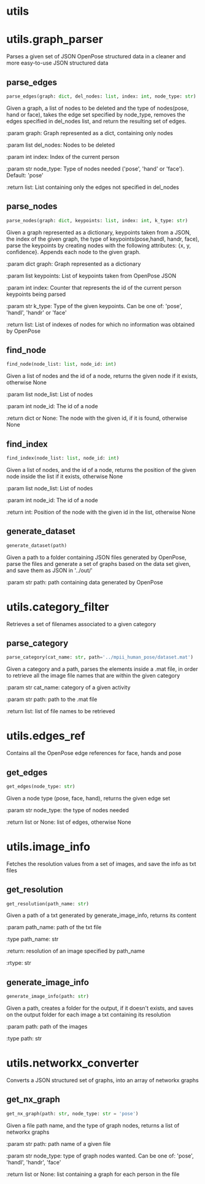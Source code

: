 # utils

# utils.graph_parser

Parses a given set of JSON OpenPose structured data in a cleaner and more easy-to-use JSON structured data


## parse_edges

```python
parse_edges(graph: dict, del_nodes: list, index: int, node_type: str)
```

Given a graph, a list of nodes to be deleted and the type of nodes(pose, hand or face), takes the edge set specified by node_type, removes the edges specified in del_nodes list, and return the resulting set of edges.

:param graph: Graph represented as a dict, containing only nodes

:param list del_nodes: Nodes to be deleted

:param int index: Index of the current person

:param str node_type: Type of nodes needed ('pose', 'hand' or 'face'). Default: 'pose'

:return list: List containing only the edges not specified in del_nodes


## parse_nodes

```python
parse_nodes(graph: dict, keypoints: list, index: int, k_type: str)
```

Given a graph represented as a dictionary, keypoints taken from a JSON, the index of the given graph, the type of keypoints(pose,handl, handr, face), parse the keypoints by creating nodes with the following attributes: {x, y, confidence}. Appends each node to the given graph.

:param dict graph: Graph represented as a dictionary

:param list keypoints: List of keypoints taken from OpenPose JSON

:param int index: Counter that represents the id of the current person keypoints being parsed

:param str k_type: Type of the given keypoints. Can be one of: 'pose', 'handl', 'handr' or 'face'

:return list: List of indexes of nodes for which no information was obtained by OpenPose


## find_node

```python
find_node(node_list: list, node_id: int)
```

Given a list of nodes and the id of a node, returns the given node if it exists, otherwise None

:param list node_list: List of nodes

:param int node_id: The id of a node

:return dict or None: The node with the given id, if it is found, otherwise None


## find_index

```python
find_index(node_list: list, node_id: int)
```

Given a list of nodes, and the id of a node, returns the position of the given node inside the list if it exists, otherwise None

:param list node_list: List of nodes

:param int node_id: The id of a node

:return int: Position of the node with the given id in the list, otherwise None


## generate_dataset

```python
generate_dataset(path)
```

Given a path to a folder containing JSON files generated by OpenPose, parse the files and generate a set of graphs based on the data set given, and save them as JSON in '../out/'

:param str path: path containing data generated by OpenPose


# utils.category_filter

Retrieves a set of filenames associated to a given category


## parse_category

```python
parse_category(cat_name: str, path='../mpii_human_pose/dataset.mat')
```

Given a category and a path, parses the elements inside a .mat file, in order to retrieve all the image file names that are within the given category

:param str cat_name: category of a given activity

:param str path: path to the .mat file

:return list: list of file names to be retrieved


# utils.edges_ref

Contains all the OpenPose edge references for face, hands and pose


## get_edges

```python
get_edges(node_type: str)
```

Given a node type (pose, face, hand), returns the given edge set

:param str node_type: the type of nodes needed

:return list or None: list of edges, otherwise None


# utils.image_info

Fetches the resolution values from a set of images, and save the info as txt files


## get_resolution

```python
get_resolution(path_name: str)
```

Given a path of a txt generated by generate_image_info, returns its content

:param path_name: path of the txt file

:type path_name: str

:return: resolution of an image specified by path_name

:rtype: str


## generate_image_info

```python
generate_image_info(path: str)
```

Given a path, creates a folder for the output, if it doesn't exists, and saves on the output folder for each image a txt containing its resolution

:param path: path of the images

:type path: str


# utils.networkx_converter

Converts a JSON structured set of graphs, into an array of networkx graphs


## get_nx_graph

```python
get_nx_graph(path: str, node_type: str = 'pose')
```

Given a file path name, and the type of graph nodes, returns a list of networkx graphs

:param str path: path name of a given file

:param str node_type: type of graph nodes wanted. Can be one of: 'pose', 'handl', 'handr', 'face'

:return list or None: list containing a graph for each person in the file

